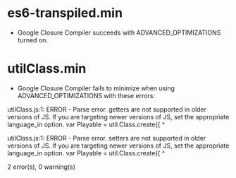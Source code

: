 es6-transpiled.min
==================
- Google Closure Compiler succeeds with ADVANCED_OPTIMIZATIONS turned on. 


utilClass.min
=============
- Google Closure Compiler fails to minimize when using ADVANCED_OPTIMIZATIONS with these errors:

utilClass.js:1: ERROR - Parse error. getters are not supported in older versions of JS. If you are targeting newer versions of JS, set the appropriate language_in option.
var Playable = util.Class.create({
^

utilClass.js:1: ERROR - Parse error. setters are not supported in older versions of JS. If you are targeting newer versions of JS, set the appropriate language_in option.
var Playable = util.Class.create({
^

2 error(s), 0 warning(s)

